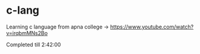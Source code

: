 # c-lang
Learning c language from apna college -> https://www.youtube.com/watch?v=irqbmMNs2Bo

Completed till 2:42:00
